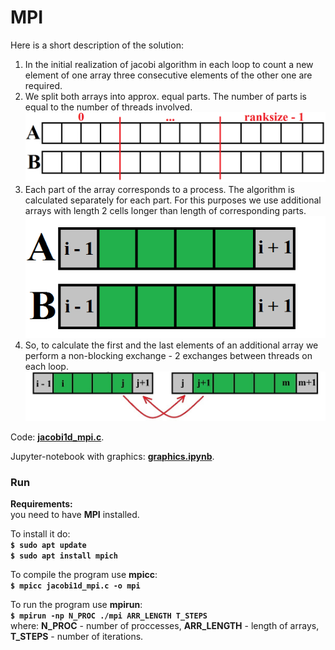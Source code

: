 # MPI

Here is a short description of the solution:

1. In the initial realization of jacobi algorithm in each loop to count a new element of one array three consecutive elements of the other one are required.
2. We split both arrays into approx. equal parts. The number of parts is equal to the number of threads involved.
![image1.png](image1.png)
3. Each part of the array corresponds to a process. The algorithm is calculated separately for each part. For this purposes we use additional arrays with length 2 cells longer than length of corresponding parts.
![image2.png](image2.png)
4. So, to calculate the first and the last elements of an additional array we perform a non-blocking exchange - 2 exchanges between threads on each loop.
![image3.png](image3.png)

Code: **[jacobi1d_mpi.c](jacobi1d_mpi.c)**.

Jupyter-notebook with graphics: **[graphics.ipynb](graphics.ipynb)**.

### Run 

**Requirements:** \
you need to have **MPI** installed.

To install it do: \
**`$ sudo apt update`** \
**`$ sudo apt install mpich`**

To compile the program use **mpicc**: \
**`$ mpicc jacobi1d_mpi.c -o mpi`**

To run the program use **mpirun**: \
**`$ mpirun -np N_PROC ./mpi ARR_LENGTH T_STEPS`** \
where: **N_PROC** - number of proccesses, **ARR_LENGTH** - length of arrays, **T_STEPS** - number of iterations.
